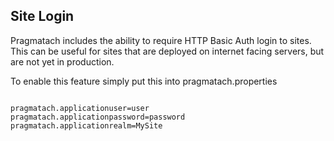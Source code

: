 Site Login
------------------------

Pragmatach includes the ability to require HTTP Basic Auth login to sites.  This can be useful for sites that are deployed on internet facing servers, but are not yet in production.

To enable this feature simply put this into pragmatach.properties

<pre><code>
pragmatach.applicationuser=user
pragmatach.applicationpassword=password
pragmatach.applicationrealm=MySite
</code></pre>